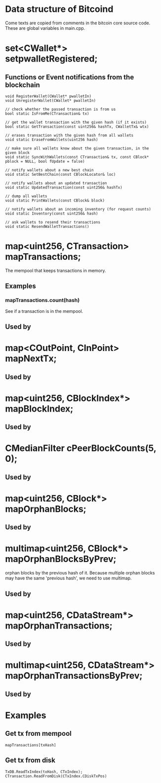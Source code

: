 # Data structure of Bitcoind

Come texts are copied from comments in the bitcoin core source code.
These are global variables in main.cpp.

# set<CWallet*> setpwalletRegistered;
## Functions or Event notifications from the blockchain
```
void RegisterWallet(CWallet* pwalletIn)
void UnregisterWallet(CWallet* pwalletIn)

// check whether the passed transaction is from us
bool static IsFromMe(CTransaction& tx)

// get the wallet transaction with the given hash (if it exists)
bool static GetTransaction(const uint256& hashTx, CWalletTx& wtx)

// erases transaction with the given hash from all wallets
void static EraseFromWallets(uint256 hash)

// make sure all wallets know about the given transaction, in the given block
void static SyncWithWallets(const CTransaction& tx, const CBlock* pblock = NULL, bool fUpdate = false)

// notify wallets about a new best chain
void static SetBestChain(const CBlockLocator& loc)

// notify wallets about an updated transaction
void static UpdatedTransaction(const uint256& hashTx)

// dump all wallets
void static PrintWallets(const CBlock& block)

// notify wallets about an incoming inventory (for request counts)
void static Inventory(const uint256& hash)

// ask wallets to resend their transactions
void static ResendWalletTransactions()

```

# map<uint256, CTransaction> mapTransactions;
The mempool that keeps transactions in memory.
## Examples
### mapTransactions.count(hash)
See if a transaction is in the mempool.

## Used by 
###
###

# map<COutPoint, CInPoint> mapNextTx;
## Used by 
###
###

# map<uint256, CBlockIndex*> mapBlockIndex;
## Used by 
###
###

# CMedianFilter<int> cPeerBlockCounts(5, 0);
## Used by 
###
###

# map<uint256, CBlock*> mapOrphanBlocks;
## Used by 
###
###

# multimap<uint256, CBlock*> mapOrphanBlocksByPrev;
orphan blocks by the previous hash of it. 
Because multiple orphan blocks may have the same 'previous hash', we need to use multimap.
## Used by 
###
###

# map<uint256, CDataStream*> mapOrphanTransactions;
## Used by 
###
###

# multimap<uint256, CDataStream*> mapOrphanTransactionsByPrev;
## Used by 
###
###



# Examples
## Get tx from mempool
```
mapTransactions[txHash]
```         
## Get tx from disk
```
TxDB.ReadTxIndex(txHash, CTxIndex);
CTransaction.ReadFromDisk(CTxIndex.CDiskTxPos)
```
            
